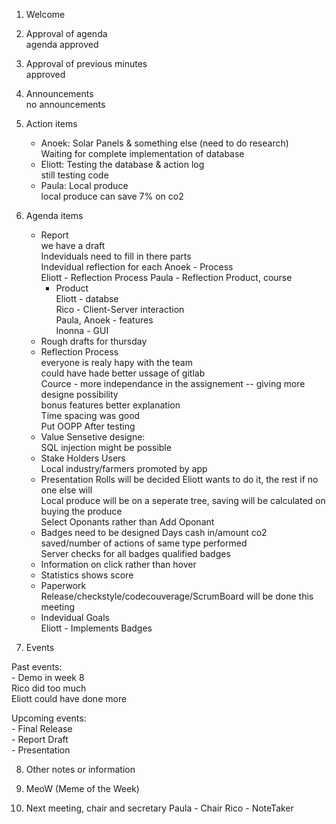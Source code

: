 1. Welcome


2. Approval of agenda  
	agenda approved

3. Approval of previous minutes  
	approved

4. Announcements  
	no announcements

5. Action items  

    - Anoek: Solar Panels & something else (need to do research)  
   	Waiting for complete implementation of database    
    - Eliott: Testing the database & action log  
   	still testing code  
    - Paula: Local produce  
    local produce can save 7% on co2  

6. Agenda items
    - Report  
	we have a draft  
	Indeviduals need to fill in there parts  
	Indevidual reflection for each 
	Anoek - Process  
	Eliott - Reflection Process 
	Paula - Reflection Product, course  
		- Product  
			Eliott - databse  
			Rico - Client-Server interaction  
			Paula, Anoek - features  
			Inonna - GUI  		
	- Rough drafts for thursday  
	- Reflection Process  
		everyone is realy hapy with the team  
		could have hade better ussage of gitlab  
		Cource - more independance in the assignement -- giving more designe possibility  
		bonus features better explanation  
		Time spacing was good  
		Put OOPP After testing  
	- Value Sensetive designe:  
		SQL injection might be possible  
	- Stake Holders
		Users  
		Local industry/farmers promoted by app  
	- Presentation
		Rolls will be decided	Eliott wants to do it, the rest if no one else will  
	Local produce will be on a seperate tree, saving will be calculated on buying the produce  
	Select Oponants rather than Add Oponant  
	- Badges need to be designed
		Days cash in/amount co2 saved/number of actions of same type performed  
		Server checks for all badges qualified badges  
	- Information on click rather than hover  
	- Statistics shows score  
    - Paperwork  
	Release/checkstyle/codecouverage/ScrumBoard will be done this meeting  
	- Indevidual Goals  
		Eliott - Implements Badges 
		
7. Events

 Past events:  
	- Demo in week 8  
		Rico did too much  
		Eliott could have done more   

 Upcoming events:  
    - Final Release  
    - Report Draft  
    - Presentation  


8. Other notes or information
	

9. MeoW (Meme of the Week)


10. Next meeting, chair and secretary
	Paula - Chair
	Rico - NoteTaker
